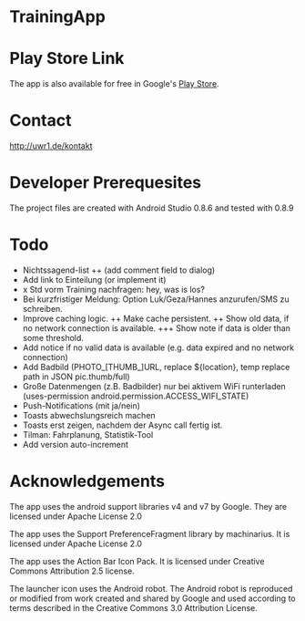 TrainingApp
===========

Play Store Link
===============
The app is also available for free in Google's [Play Store](https://play.google.com/store/apps/details?id=de.uwr1.training).

Contact
=======
http://uwr1.de/kontakt

Developer Prerequesites
=======================
The project files are created with Android Studio 0.8.6 and tested with 0.8.9

Todo
====
+ Nichtssagend-list
++ (add comment field to dialog)
+ Add link to Einteilung (or implement it)
+ x Std vorm Training nachfragen: hey, was is los?
+ Bei kurzfristiger Meldung: Option Luk/Geza/Hannes anzurufen/SMS zu schreiben.
+ Improve caching logic.
++ Make cache persistent.
++ Show old data, if no network connection is available.
+++ Show note if data is older than some threshold.
+ Add notice if no valid data is available (e.g. data expired and no network connection)
+ Add Badbild (PHOTO_[THUMB_]URL, replace ${location}, temp replace path in JSON pic.thumb/full)
+ Große Datenmengen (z.B. Badbilder) nur bei aktivem WiFi runterladen (uses-permission android.permission.ACCESS_WIFI_STATE)
+ Push-Notifications (mit ja/nein)
+ Toasts abwechslungsreich machen
+ Toasts erst zeigen, nachdem der Async call fertig ist.
+ Tilman: Fahrplanung, Statistik-Tool
+ Add version auto-increment

Acknowledgements
================
The app uses the android support libraries v4 and v7 by Google. They are licensed under Apache License 2.0

The app uses the Support PreferenceFragment library by machinarius. It is licensed under Apache License 2.0

The app uses the Action Bar Icon Pack. It is licensed under Creative Commons Attribution 2.5 license.

The launcher icon uses the Android robot.
The Android robot is reproduced or modified from work created and shared by Google and used according to terms described in the Creative Commons 3.0 Attribution License.
